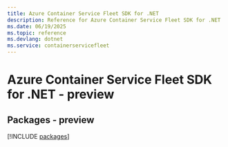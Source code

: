 ```yaml
---
title: Azure Container Service Fleet SDK for .NET
description: Reference for Azure Container Service Fleet SDK for .NET
ms.date: 06/19/2025
ms.topic: reference
ms.devlang: dotnet
ms.service: containerservicefleet
---
```

# Azure Container Service Fleet SDK for .NET - preview
## Packages - preview
[!INCLUDE [packages](container-service-fleet-index.md)]